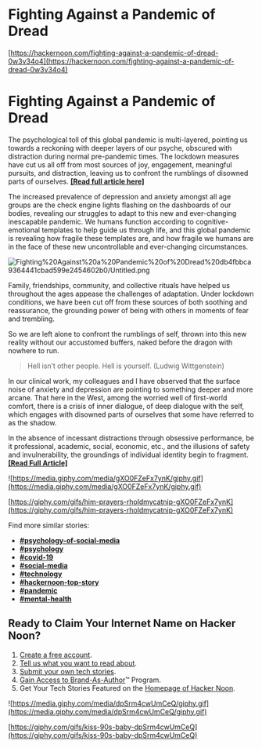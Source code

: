 # Fighting Against a Pandemic of Dread

[https://hackernoon.com/fighting-against-a-pandemic-of-dread-0w3v34o4](https://hackernoon.com/fighting-against-a-pandemic-of-dread-0w3v34o4)

# Fighting Against a Pandemic of Dread

The psychological toll of this global pandemic is multi-layered, pointing us towards a reckoning with deeper layers of our psyche, obscured with distraction during normal pre-pandemic times. The lockdown measures have cut us all off from most sources of joy, engagement, meaningful pursuits, and distraction, leaving us to confront the rumblings of disowned parts of ourselves. **[[Read full article here]](https://hackernoon.com/fighting-against-a-pandemic-of-dread-0w3v34o4)**

The increased prevalence of depression and anxiety amongst all age groups are the check engine lights flashing on the dashboards of our bodies, revealing our struggles to adapt to this new and ever-changing inescapable pandemic. We humans function according to cognitive-emotional templates to help guide us through life, and this global pandemic is revealing how fragile these templates are, and how fragile we humans are in the face of these new uncontrollable and ever-changing circumstances.

![Fighting%20Against%20a%20Pandemic%20of%20Dread%20db4fbbca9364441cbad599e2454602b0/Untitled.png](Fighting%20Against%20a%20Pandemic%20of%20Dread%20db4fbbca9364441cbad599e2454602b0/Untitled.png)

Family, friendships, community, and collective rituals have helped us throughout the ages appease the challenges of adaptation. Under lockdown conditions, we have been cut off from these sources of both soothing and reassurance, the grounding power of being with others in moments of fear and trembling.

So we are left alone to confront the rumblings of self, thrown into this new reality without our accustomed buffers, naked before the dragon with nowhere to run.

> Hell isn’t other people. Hell is yourself. (Ludwig Wittgenstein)

In our clinical work, my colleagues and I have observed that the surface noise of anxiety and depression are pointing to something deeper and more arcane. That here in the West, among the worried well of first-world comfort, there is a crisis of inner dialogue, of deep dialogue with the self, which engages with disowned parts of ourselves that some have referred to as the shadow.

In the absence of incessant distractions through obsessive performance, be it professional, academic, social, economic, etc., and the illusions of safety and invulnerability, the groundings of individual identity begin to fragment. **[[Read Full Article]](https://hackernoon.com/fighting-against-a-pandemic-of-dread-0w3v34o4)**

![https://media.giphy.com/media/gXO0FZeFx7ynK/giphy.gif](https://media.giphy.com/media/gXO0FZeFx7ynK/giphy.gif)

[https://giphy.com/gifs/him-prayers-rholdmycatnip-gXO0FZeFx7ynK](https://giphy.com/gifs/him-prayers-rholdmycatnip-gXO0FZeFx7ynK)

Find more similar stories:

- **[#psychology-of-social-media](https://hackernoon.com/tagged/psychology-of-social-media)**
- **[#psychology](https://hackernoon.com/tagged/psychology)**
- **[#covid-19](https://hackernoon.com/tagged/covid-19)**
- **[#social-media](https://hackernoon.com/tagged/social-media)**
- **[#technology](https://hackernoon.com/tagged/technology)**
- **[#hackernoon-top-story](https://hackernoon.com/tagged/hackernoon-top-story)**
- **[#pandemic](https://hackernoon.com/tagged/pandemic)**
- **[#mental-health](https://hackernoon.com/tagged/mental-health)**

## **Ready to Claim Your Internet Name on Hacker Noon?**

1. [Create a free account](https://hackernoon.com/signup?ref=noonifications.tech).
2. [Tell us what you want to read about](https://app.hackernoon.com/subscriptions?ref=noonifications.tech).
3. [Submit your own tech stories](https://app.hackernoon.com/new?ref=noonifications.tech). 
4. [Gain Access to Brand-As-Author](https://sponsor.hackernoon.com/brand-as-author?ref=noonifications.tech)™ Program. 
5. Get Your Tech Stories Featured on the [Homepage of Hacker Noon](https://hackernoon.com/?ref=noonifications.tech).

![https://media.giphy.com/media/dpSrm4cwUmCeQ/giphy.gif](https://media.giphy.com/media/dpSrm4cwUmCeQ/giphy.gif)

[https://giphy.com/gifs/kiss-90s-baby-dpSrm4cwUmCeQ](https://giphy.com/gifs/kiss-90s-baby-dpSrm4cwUmCeQ)